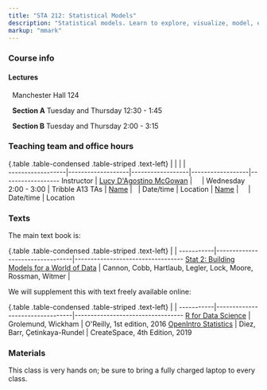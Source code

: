 ```yaml
---
title: "STA 212: Statistical Models"
description: "Statistical models. Learn to explore, visualize, model, evaluate, and communicate data in a reproducible manner. Gain hands on experience with real data from a variety of disciplines. The course will focus on the statistical computing language R."
markup: "mmark"
---
```


### Course info

#### Lectures

<font color="#6CA0DC"><i class="fas fa-university fa-lg"></i></font> &nbsp; Manchester Hall 124 

<font color="#6CA0DC"><i class="fas fa-calendar-alt fa-lg"></i></font> &nbsp; **Section A** Tuesday and Thursday 12:30 - 1:45

<font color="#6CA0DC"><i class="fas fa-calendar-alt fa-lg"></i></font> &nbsp;
**Section B** Tuesday and Thursday 2:00 - 3:15

### Teaching team and office hours 

{.table .table-condensed .table-striped .text-left}
<span></span>     | <span></span>     | <span></span>    | <span></span>    |  <span></span>      
------------------|-------------------|------------------|------------------|------------------ 
Instructor        | [Lucy D'Agostino McGowan](http://lucymcgowan.com) | <a href="mailto:mcgowald@wfu.edu" title="email"><i class="fa fa-envelope"></i></a> &nbsp; <a href="https://github.com/LucyMCGOWAN" title="GitHub"><i class="fa fa-github"></i></a> &nbsp; <a href="https://twitter.com/LucyStats" title="Twitter"><i class="fa fa-twitter"></i></a> | Wednesday 2:00 - 3:00 | Tribble A13
TAs               | [Name](https://www.example.com) | <a href="mailto:" title="email"><i class="fa fa-envelope"></i></a> &nbsp; <a href="https://github.com/" title="GitHub"><i class="fa fa-github"></i></a> | Date/time | Location
                  | [Name](https://www.example.com) | <a href="mailto:" title="email"><i class="fa fa-envelope"></i></a> &nbsp; <a href="https://github.com/" title="GitHub"><i class="fa fa-github"></i></a> &nbsp; <a href="https://twitter.com/" title="Twitter"><i class="fa fa-twitter"></i></a> | Date/time | Location
                  

### Texts

The main text book is: 

{.table .table-condensed .table-striped .text-left}
 <span></span>     | <span></span> | <span></span> 
-----------|---------------------------------|----------------------------------
[Stat 2: Building Models for a World of Data](https://www.amazon.com/STAT2-Premium-Ann-R-Cannon/dp/1464148260/) | Cannon, Cobb, Hartlaub, Legler, Lock, Moore, Rossman, Witmer | 

We will supplement this with text freely available online:

{.table .table-condensed .table-striped .text-left}
 <span></span>     | <span></span> | <span></span> 
-----------|---------------------------------|----------------------------------
[R for Data Science](http://r4ds.had.co.nz/) | Grolemund, Wickham | O'Reilly, 1st edition, 2016
[OpenIntro Statistics](https://www.openintro.org/stat/os4.php) | Diez, Barr, Çetinkaya-Rundel | CreateSpace, 4th Edition, 2019

### Materials

This class is very hands on; be sure to bring a fully charged laptop to every class.
